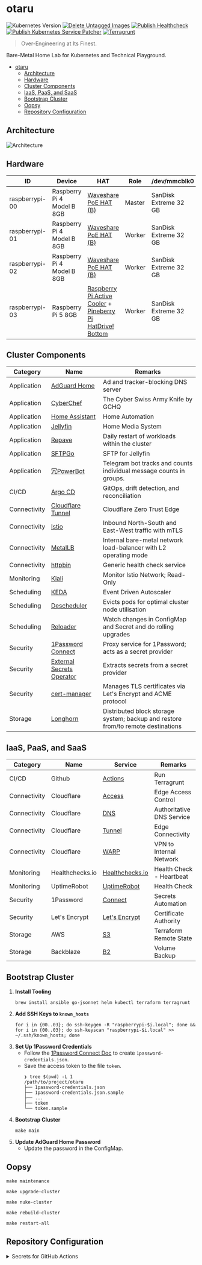 # otaru

![Kubernetes Version](https://img.shields.io/badge/Kubernetes-v1.30.4+k3s1-blue)
[![Delete Untagged Images](https://github.com/siutsin/otaru/actions/workflows/delete-untagged-images.yaml/badge.svg)](https://github.com/siutsin/otaru/actions/workflows/delete-untagged-images.yaml)
[![Publish Healthcheck](https://github.com/siutsin/otaru/actions/workflows/publish-healthcheck.yaml/badge.svg)](https://github.com/siutsin/otaru/actions/workflows/publish-healthcheck.yaml)
[![Publish Kubernetes Service Patcher](https://github.com/siutsin/otaru/actions/workflows/publish-kubernetes-service-patcher.yaml/badge.svg)](https://github.com/siutsin/otaru/actions/workflows/publish-kubernetes-service-patcher.yaml)
[![Terragrunt](https://github.com/siutsin/otaru/actions/workflows/terragrunt.yaml/badge.svg)](https://github.com/siutsin/otaru/actions/workflows/terragrunt.yaml)

> Over-Engineering at Its Finest.

Bare-Metal Home Lab for Kubernetes and Technical Playground.

<!-- TOC -->
* [otaru](#otaru)
  * [Architecture](#architecture)
  * [Hardware](#hardware)
  * [Cluster Components](#cluster-components)
  * [IaaS, PaaS, and SaaS](#iaas-paas-and-saas)
  * [Bootstrap Cluster](#bootstrap-cluster)
  * [Oopsy](#oopsy)
  * [Repository Configuration](#repository-configuration)
<!-- TOC -->

## Architecture

![Architecture](https://i.imgur.com/sAnmWzP.png)

## Hardware

| ID             | Device                     | HAT                                                                                                                                                                                           | Role   | /dev/mmcblk0          | /dev/nvme0n1                                    |
|----------------|----------------------------|-----------------------------------------------------------------------------------------------------------------------------------------------------------------------------------------------|--------|-----------------------|-------------------------------------------------|
| raspberrypi-00 | Raspberry Pi 4 Model B 8GB | [Waveshare PoE HAT (B)](https://thepihut.com/products/power-over-ethernet-hat-for-raspberry-pi-4-3b)                                                                                          | Master | SanDisk Extreme 32 GB | -                                               |
| raspberrypi-01 | Raspberry Pi 4 Model B 8GB | [Waveshare PoE HAT (B)](https://thepihut.com/products/power-over-ethernet-hat-for-raspberry-pi-4-3b)                                                                                          | Worker | SanDisk Extreme 32 GB | -                                               |
| raspberrypi-02 | Raspberry Pi 4 Model B 8GB | [Waveshare PoE HAT (B)](https://thepihut.com/products/power-over-ethernet-hat-for-raspberry-pi-4-3b)                                                                                          | Worker | SanDisk Extreme 32 GB | -                                               |
| raspberrypi-03 | Raspberry Pi 5 8GB         | [Raspberry Pi Active Cooler](https://www.raspberrypi.com/products/active-cooler/) + [Pineberry Pi HatDrive! Bottom](https://pineberrypi.com/products/hatdrive-bottom-2230-2242-2280-for-rpi5) | Worker | SanDisk Extreme 32 GB | Samsung 980 PRO NVMe™ M.2 SSD 2TB (MZ-V8P2T0BW) |

## Cluster Components

| Category     | Name                                                                                                | Remarks                                                                          |
|--------------|-----------------------------------------------------------------------------------------------------|----------------------------------------------------------------------------------|
| Application  | [AdGuard Home](https://github.com/AdguardTeam/AdGuardHome)                                          | Ad and tracker-blocking DNS server                                               |
| Application  | [CyberChef](https://github.com/gchq/CyberChef)                                                      | The Cyber Swiss Army Knife by GCHQ                                               |
| Application  | [Home Assistant](https://www.home-assistant.io/)                                                    | Home Automation                                                                  |
| Application  | [Jellyfin](https://jellyfin.org/)                                                                   | Home Media System                                                                |
| Application  | [Repave](helm-charts/repave)                                                                        | Daily restart of workloads within the cluster                                    |
| Application  | [SFTPGo](https://github.com/drakkan/sftpgo)                                                         | SFTP for Jellyfin                                                                |
| Application  | [冗PowerBot](https://github.com/siutsin/telegram-jung2-bot)                                          | Telegram bot tracks and counts individual message counts in groups.              |
| CI/CD        | [Argo CD](https://github.com/argoproj/argo-cd)                                                      | GitOps, drift detection, and reconciliation                                      |
| Connectivity | [Cloudflare Tunnel](https://developers.cloudflare.com/cloudflare-one/connections/connect-networks/) | Cloudflare Zero Trust Edge                                                       |
| Connectivity | [Istio](https://github.com/istio/istio)                                                             | Inbound North-South and East-West traffic with mTLS                              |
| Connectivity | [MetalLB](https://github.com/metallb/metallb)                                                       | Internal bare-metal network load-balancer with L2 operating mode                 |
| Connectivity | [httpbin](https://github.com/Kong/httpbin)                                                          | Generic health check service                                                     |
| Monitoring   | [Kiali](https://github.com/kiali/kiali)                                                             | Monitor Istio Network; Read-Only                                                 |
| Scheduling   | [KEDA](https://keda.sh/)                                                                            | Event Driven Autoscaler                                                          |
| Scheduling   | [Descheduler](https://github.com/kubernetes-sigs/descheduler)                                       | Evicts pods for optimal cluster node utilisation                                 |
| Scheduling   | [Reloader](https://github.com/stakater/Reloader)                                                    | Watch changes in ConfigMap and Secret and do rolling upgrades                    |
| Security     | [1Password Connect](https://github.com/1Password/connect)                                           | Proxy service for 1Password; acts as a secret provider                           |
| Security     | [External Secrets Operator](https://github.com/external-secrets/external-secrets)                   | Extracts secrets from a secret provider                                          |
| Security     | [cert-manager](https://github.com/cert-manager/cert-manager)                                        | Manages TLS certificates via Let's Encrypt and ACME protocol                     |
| Storage      | [Longhorn](https://github.com/longhorn/longhorn)                                                    | Distributed block storage system; backup and restore from/to remote destinations |

## IaaS, PaaS, and SaaS

| Category     | Name            | Service                                                                                    | Remarks                   |
|--------------|-----------------|--------------------------------------------------------------------------------------------|---------------------------|
| CI/CD        | Github          | [Actions](https://github.com/features/actions)                                             | Run Terragrunt            |
| Connectivity | Cloudflare      | [Access](https://developers.cloudflare.com/cloudflare-one/policies/access/)                | Edge Access Control       |
| Connectivity | Cloudflare      | [DNS](https://developers.cloudflare.com/dns/)                                              | Authoritative DNS Service |
| Connectivity | Cloudflare      | [Tunnel](https://developers.cloudflare.com/cloudflare-one/connections/connect-networks/)   | Edge Connectivity         |
| Connectivity | Cloudflare      | [WARP](https://developers.cloudflare.com/cloudflare-one/connections/connect-devices/warp/) | VPN to Internal Network   |
| Monitoring   | Healthchecks.io | [Healthchecks.io](https://healthchecks.io/)                                                | Health Check - Heartbeat  |
| Monitoring   | UptimeRobot     | [UptimeRobot](https://uptimerobot.com/)                                                    | Health Check              |
| Security     | 1Password       | [Connect](https://developer.1password.com/docs/connect/)                                   | Secrets Automation        |
| Security     | Let's Encrypt   | [Let's Encrypt](https://letsencrypt.org/)                                                  | Certificate Authority     |
| Storage      | AWS             | [S3](https://aws.amazon.com/s3/)                                                           | Terraform Remote State    |
| Storage      | Backblaze       | [B2](https://www.backblaze.com/cloud-storage)                                              | Volume Backup             |

## Bootstrap Cluster

1. **Install Tooling**
    ```shell
    brew install ansible go-jsonnet helm kubectl terraform terragrunt
    ```
2. **Add SSH Keys to `known_hosts`**
    ```shell
    for i in {00..03}; do ssh-keygen -R "raspberrypi-$i.local"; done && for i in {00..03}; do ssh-keyscan "raspberrypi-$i.local" >> ~/.ssh/known_hosts; done
    ```
3. **Set Up 1Password Credentials**
    - Follow the [1Password Connect Doc](https://developer.1password.com/docs/connect/get-started/#step-2-deploy-1password-connect-server) to create `1password-credentials.json`.
    - Save the access token to the file `token`.
        ```shell
        ❯ tree $(pwd) -L 1
        /path/to/project/otaru
        ├── 1password-credentials.json
        ├── 1password-credentials.json.sample
        ├── ...
        ├── token
        └── token.sample
        ```
4. **Bootstrap Cluster**
    ```shell
    make main
    ```
5. **Update AdGuard Home Password**
    - Update the password in the ConfigMap.

## Oopsy

```shell
make maintenance
```

```shell
make upgrade-cluster
```

```shell
make nuke-cluster
```

```shell
make rebuild-cluster
```

```shell
make restart-all
```

## Repository Configuration

<details>
<summary>Secrets for GitHub Actions</summary>

| Key                             |
|---------------------------------|
| AWS_ACCESS_KEY_ID               |
| AWS_SECRET_ACCESS_KEY           |
| B2_APPLICATION_KEY              |
| B2_APPLICATION_KEY_ID           |
| CLOUDFLARE_ACCOUNT_ID           |
| CLOUDFLARE_API_TOKEN            |
| CLOUDFLARE_TUNNEL_SECRET        |
| CLOUDFLARE_ZONE                 |
| CLOUDFLARE_ZONE_ID              |
| CLOUDFLARE_ZONE_SUBDOMAIN       |
| CLOUDFLARE_ZONE_TUNNEL_IP_LIST  |
| GH_ADD_COMMENT_TOKEN            |
| GH_DELETE_UNTAGGED_IMAGES_TOKEN |
| UPTIME_ROBOT_API_KEY            |

</details>

